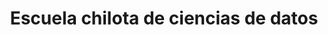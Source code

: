 ---
layout: workshop
title: Escuela chilota de ciencias de datos
image: "/assets/img/IMG_7689.JPG"
description: Aprende o profundiza ciencia de datos, trabajando con los datos y problemas que te interesan a ti.
redirect_to:
 - http://escuelitachilota.cl
permalink: /taller-2020/
redirect_from:
 - /TALLER-2019/
 - /taller-2019/
 - /TALLER-2020/
---